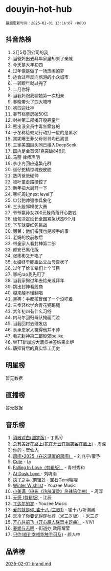 # douyin-hot-hub

`最后更新时间：2025-02-01 13:16:07 +0800`

## 抖音热榜

1. 2月5号回公司的我
1. 当爸妈出去拜年家里却来了亲戚
1. 今天是大年初四
1. 过年像是做了一场热闹的梦
1. 适合过年反向旅游的小众城市
1. 一转眼年就过完了
1. 二月你好
1. 当我妈跟我聊她第一次相亲
1. 春晚带火了四大城市
1. 初四迎灶神
1. 春节档票房破50亿
1. 封神第二部揭开殷寿童年
1. 熊出没全员中毒各癫各的
1. 于冬称给蛟龙行动打一星的是黑水
1. 黑妮曝王菲父母哥哥均已离世
1. 三家美国巨头同日接入DeepSeek
1. 国内足金首饰1克突破846元
1. 马丽 律师声明
1. 李小冉回应退繁花群
1. 蛋仔蛇精惊魂夜皮肤
1. 敖丙爸爸硬帅
1. 被叶童走路硬控了
1. 新年把大局开一下
1. 哪吒周边next level了
1. 申公豹帅强惨具象化
1. 三头殷郊模仿大赛
1. 爷爷赢孙女200元躲角落开心数钱
1. 缅甸决定延长全国紧急状态6个月
1. 下车就要红包挑战
1. 舅舅：他们揍我也是顺手的事
1. 老妈的妆前妆后
1. 带全家人看封神第二部
1. 颜安已黑化版
1. 张彬彬又开唱了
1. 女婿终于能跟岳父岳母告状了
1. 过年了给长辈们上个节目
1. 哪吒rap我先用了
1. 当我家狗过年去给亲戚拜年
1. 跳出封神看殷商
1. 越来越不懂翻唱
1. 黑狗：手都按冒烟了一个没吃着
1. 三步轻松学会青花瓷踢腿
1. 大年初四有什么习俗
1. 内马尔回归母队掩面而泣
1. 当我回村去理发店
1. 余承恩家人觉得他并不帅
1. 看完封神第二部殷郊belike
1. WTT新加坡大满贯抽签结果出炉
1. 唐探背后的真实华工历史

## 明星榜

暂无数据

## 直播榜

暂无数据

## 音乐榜

1. [消散对白(圆梦版)](https://sf3-cdn-tos.douyinstatic.com/obj/tos-cn-ve-2774/og4jB5I5IizzoZVAAAzWgBMAsMDWoArfwBOiFs) - 丁禹兮
1. [总有美好在路上(花在开云在飘笑容在脸上)](https://sf5-hl-cdn-tos.douyinstatic.com/obj/tos-cn-ve-2774/oU5u7NwtfBIvaNhoQBszOvAlRiAoiWAVVyBMq4) - 周深
1. [你的](https://sf5-hl-cdn-tos.douyinstatic.com/obj/tos-cn-ve-2774/oYuIeKf42jB7sEV6B2upMdpYAgfrQWj0FeRegh) - 贺仙人
1. [房间•2025（在这温暖的房间）](https://sf5-hl-cdn-tos.douyinstatic.com/obj/tos-cn-ve-2774/oMzJcnT8BgIetASeBfwfEeBQVNfACiCifhfZP7g) - 刘兆宇/覆予
1. [Cute](https://sf5-hl-cdn-tos.douyinstatic.com/obj/tos-cn-ve-2774/o4IbIzHWKAAB4wsS5qMBRiiAlEBGTpQRNfFvuo) - Ly
1. [Falling In Love（剪辑版）](https://sf5-hl-cdn-tos.douyinstatic.com/obj/tos-cn-ve-2774/o8ajpA8zzgBPahbBIO8AcKGBLJezFCRd1wfP9f) - 青村秀和
1. [ At Dusk  Love ](https://sf5-hl-cdn-tos.douyinstatic.com/obj/tos-cn-ve-2774/o8CrpCf5CaYgI4ZrtQgMQAFEfuGqNnRSDQAPBc) - 刘嗨雨
1. [执子之手 (剪辑2)](https://sf3-cdn-tos.douyinstatic.com/obj/tos-cn-ve-2774/oUoZLQjCc31XzqsBnBQUNgeKtYPBcgbFDwtfcu) - 宝石Gem\哩哩
1. [Winter Wishlist](https://sf5-hl-cdn-tos.douyinstatic.com/obj/tos-cn-ve-2774/oIIgUOeamCFCVAzxN6MFRLIBlLGpUqQxeeHrLE) - Youzee Music
1. [小美满（电影《热辣滚烫》热辣陪伴曲）](https://sf5-hl-cdn-tos.douyinstatic.com/obj/tos-cn-ve-2774/o0GAn2lSgfZIDUgtevCGDQYnFg4CwnrBaxbTZL) - 周深
1. [无感 (剪辑版)](https://sf5-hl-cdn-tos.douyinstatic.com/obj/tos-cn-ve-2774/o0eIsUzJBDlQaQFC5OFlgbMEZC1TFYBftOBn6p) - 江辰
1. [丁达尔的梦](https://sf5-hl-cdn-tos.douyinstatic.com/obj/tos-cn-ve-2774/oMU3WirUZBVQkAC9ccG5P2IQirziZM2RTInUY) - Youzee Music
1. [爱的就是你_崔十八 (主歌1)](https://sf5-hl-cdn-tos.douyinstatic.com/obj/tos-cn-ve-2774/oI5BO5DhFZ6UTcNCnZaOCBLtZ7WIMQGfgnXf5E) - 崔十八/听潮阁
1. [天冷了你要记得穿秋裤（米三岁版）](https://sf5-hl-cdn-tos.douyinstatic.com/obj/tos-cn-ve-2774/oQlIwVIDWiZ6BQilAorS7MA0AgCkQDvcZAdm1) - 米三岁
1. [开心往前飞（开心超人联盟主题曲）](https://sf5-hl-cdn-tos.douyinstatic.com/obj/tos-cn-ve-2774/9d8fb7c82cf1421fb93a9fe925275e0a) - VIVI
1. [春娇与志明](https://sf5-hl-cdn-tos.douyinstatic.com/obj/tos-cn-ve-2774/e530d8fceb7044b39707d7f9ff54add1) - 街道办,欧阳耀莹
1. [只你(直到幸福能触手可及)](https://sf5-hl-cdn-tos.douyinstatic.com/obj/tos-cn-ve-2774/o0lBkRDzFTeaVSUz3ZZSCBVtZ5DIMQGfgmEAuE) - 颜人中

## 品牌榜

[2025-02-01-brand.md](2025-02-01-brand.md)
